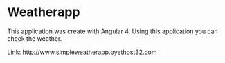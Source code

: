 # Weatherapp

This application was create with Angular 4. Using this application you can check the weather.

Link: http://www.simpleweatherapp.byethost32.com

